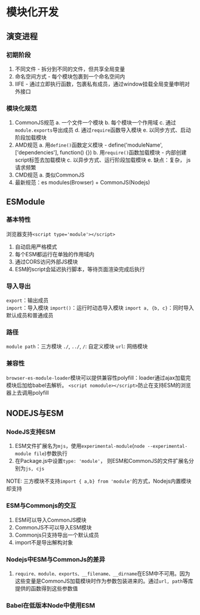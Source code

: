 # 模块化开发

## 演变进程 
### 初期阶段
1. 不同文件 - 拆分到不同的文件，但共享全局变量
2. 命名空间方式 - 每个模块包裹到一个命名空间内
3. IIFE - 通过立即执行函数，包裹私有成员，通过window挂载全局变量申明对外接口

### 模块化规范
1. CommonJS规范
  a. 一个文件一个模块
  b. 每个模块一个作用域
  c. 通过`module.exports`导出成员
  d. 通过`require`函数导入模块
  e. 以同步方式、启动阶段加载模块
2. AMD规范
   a. 用`define()`函数定义模块 - define('moduleName', ['dependencies'], function() {})
   b. 用`require()`函数加载模块 - 内部创建script标签去加载模块 
   c. 以异步方式、运行阶段加载模块
   e. 缺点：复杂， js请求频繁
3. CMD规范
   a. 类似CommonJS
4. 最新规范：es modules(Browser) + CommonJS(Nodejs)

##  ESModule
### 基本特性
浏览器支持`<script type='module'></script>`
1. 自动启用严格模式
2. 每个ESM都运行在单独的作用域内
3. 通过CORS访问外部JS模块
4. ESM的script会延迟执行脚本，等待页面渲染完成后执行 

### 导入导出
`export`：输出成员    
`import`：导入模块
`import()`：运行时动态导入模块
`import a, {b, c}`：同时导入默认成员和普通成员

### 路径
`module path`：三方模块
`./`, `../`, `/`: 自定义模块
`url`: 网络模块

### 兼容性
`browser-es-module-loader`模块可以提供兼容性polyfill：loader通过ajax加载完模块后加给babel去解析。
`<script nomodule></script>`防止在支持ESM的浏览器上去调用polyfill

## NODEJS与ESM
### NodeJS支持ESM
1. ESM文件扩展名为`mjs`，使用`experimental-module`(`node --experimental-module file`)参数执行
3. 在Package.js中设置`type: 'module'`， 则ESM和CommonJS的文件扩展名分别为`js, cjs`

NOTE: 三方模块不支持`import { a,b} from 'module'`的方式，Nodejs内置模块却支持

### ESM与Commonjs的交互
1. ESM可以导入CommonJS模块
2. CommonJS不可以导入ESM模块
3. Commonjs只支持导出一个默认成员
4. import不是导出解构对象
   
### Nodejs中ESM与CommonJs的差异
1. `require、module、exports、__filename、__dirname`在ESM中不可用。因为这些变量是CommonJS加载模块时作为参数包装进来的。通过`url, path`等库提供的函数得到这些参数值

### Babel在低版本Node中使用ESM
